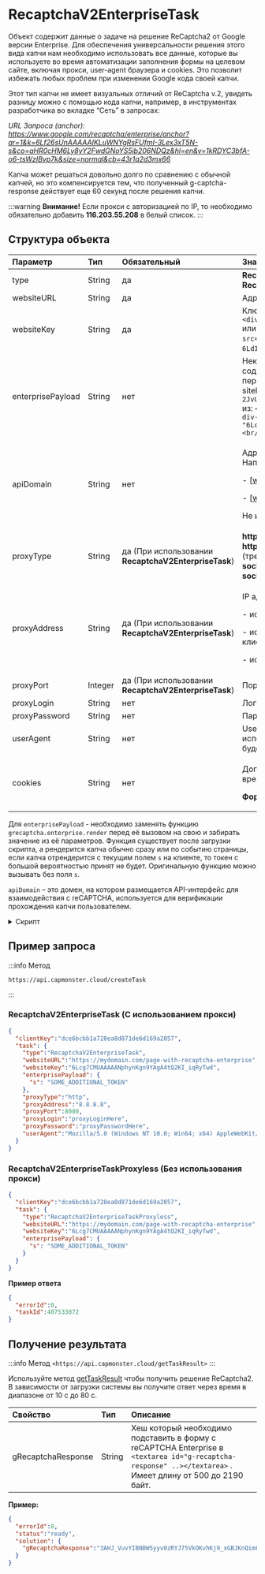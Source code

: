 ﻿---
sidebar_position: 2
sidebar_label: ReCaptchaV2EnterpriseTask
---

# RecaptchaV2EnterpriseTask
Объект содержит данные о задаче на решение ReCaptcha2 от Google версии Enterprise. Для обеспечения универсальности решения этого вида капчи нам необходимо использовать все данные, которые вы используете во время автоматизации заполнения формы на целевом сайте, включая прокси, user-agent браузера и cookies. Это позволит избежать любых проблем при изменении Google кода своей капчи.

Этот тип капчи не имеет визуальных отличий от ReCaptcha v.2, увидеть разницу можно с помощью кода капчи, например, в инструментах разработчика во вкладке “Сеть” в запросах: 

*URL Запроса (anchor): https://www.google.com/recaptcha/enterprise/anchor?ar=1&k=6Lf26sUnAAAAAIKLuWNYgRsFUfmI-3Lex3xT5N-s&co=aHR0cHM6Ly8yY2FwdGNoYS5jb206NDQz&hl=en&v=1kRDYC3bfA-o6-tsWzIBvp7k&size=normal&cb=43r1q2d3mx66*

Капча может решаться довольно долго по сравнению с обычной капчей, но это компенсируется тем, что полученный g-captcha-response действует еще 60 секунд после решения капчи.

:::warning **Внимание!**
Если прокси с авторизацией по IP, то необходимо обязательно добавить **116.203.55.208** в белый список.
:::

## **Структура объекта**

|**Параметр**|**Тип**|**Обязательный**|**Значение**|
| :- | :- | :- | :- |
|type|String|да|**RecaptchaV2EnterpriseTaskProxyless** или **RecaptchaV2EnterpriseTask (При использовании прокси)**|
|websiteURL|String|да|Адрес страницы, на которой решается капча|
|websiteKey|String|да|Ключ-идентификатор reCAPTCHA на целевой странице.<br />`<div class="g-recaptcha" data-sitekey="ВОТ_ЭТОТ"></div>`<br/>или `<iframe title="reCAPTCHA" src="...;k=6LdIFr0ZAAAAAO3vz0O0OQrtAefzdJcWQM2TMYQH&amp;...` , где `6LdIFr0ZAAAAAO3vz0O0OQrtAefzdJcWQM2TMYQH` - `websiteKey`|
|enterprisePayload|String|нет|Некоторые реализации виджета reCAPTCHA Enterprise могут содержать дополнительное поле s в структуре, которая передаётся в метод grecaptcha.enterprise.render вместе с sitekey.Например: `2JvUXHNTnZl1Jb6WEvbDyBMzrMTR7oQ78QRhBcG07rk9bpaAaE0LRq1ZeP5NYa0N` из: `<pre lang="js" ><code>grecaptcha.enterprise.render("some-div-id", {<br /> sitekey: "6Lc_aCMTAAAAABx7u2N0D1XnVbI_v6ZdbM6rYf16"<br/> theme: "dark"<br/> s: "2JvUXHNTnZl1Jb6WEvbDyB...ugQA"<br/>});</code></pre>`|
|apiDomain|String|нет|<p>Адрес домена с которого загружать reCAPTCHA Enterprise. Например:</p><p>- [www.google.com](http://www.google.com)</p><p>- [www.recaptcha.net](http://www.recaptcha.net)</p><p>Не используйте параметр, если не знаете зачем он нужен.</p>|
|proxyType|String|да (При использовании **RecaptchaV2EnterpriseTask**)|**http** - обычный http/https прокси<br />**https** - попробуйте эту опцию только если "http" не работает (требуется для некоторых кастомных прокси)<br />**socks4** - socks4 прокси<br/>**socks5** - socks5 прокси|
|proxyAddress|String|да (При использовании **RecaptchaV2EnterpriseTask**)|<p>IP адрес прокси IPv4/IPv6. Не допускается:</p><p>- использование имен хостов</p><p>- использование прозрачных прокси (там где можно видеть IP клиента)</p><p>- использование прокси на локальных машинах</p>|
|proxyPort|Integer|да (При использовании **RecaptchaV2EnterpriseTask**)|Порт прокси|
|proxyLogin|String|нет|Логин прокси-сервера|
|proxyPassword|String|нет|Пароль прокси-сервера|
|userAgent|String|нет|User-Agent браузера, используемый в эмуляции. Необходимо использовать подпись современного браузера, иначе Google будет возвращать ошибку, требуя обновить браузер.|
|cookies|String|нет|<p>Дополнительные cookies которые мы должны использовать во время взаимодействия с целевой страницей.</p><p>**Формат**: cookiename1=cookievalue1; cookiename2=cookievalue2</p>|

Для `enterprisePayload` - необходимо заменять функцию `grecaptcha.enterprise.render` перед её вызовом на свою и забирать значение из её параметров. Функция существует после загрузки скрипта, а рендерится капча обычно сразу или по событию страницы, если капча отрендерится с текущим полем `s` на клиенте, то токен с большой вероятностью принят не будет.
Оригинальную функцию можно вызывать без поля `s`.

`apiDomain` – это домен, на котором размещается API-интерфейс для взаимодействия с reCAPTCHA, используется для верификации прохождения капчи пользователем. 

<details>
    <summary>Скрипт</summary>

```js
var __test_grc = undefined;

var __test_enterprise = undefined;

var __test_render = undefined;

var __test_render_widget = undefined;

var __test_render_args = undefined; // здесь будет лежать объект, с которым вызывается render.

var __test_handler = {
  get: function(target, name, receiver) {
    if (name == 'enterprise') {
      return __test_enterprise ? __test_enterprise : (__test_enterprise = new Proxy(target[name], __test_handler));
    } else if (name == 'render') {
      __test_render = target[name];
      return (function(a, b) {
        __test_render_args = b;
        __test_render_widget = a;
        return __test_render(a, {sitekey: b.sitekey}); });
    } else {
      return target[name];
    }
  }
};

Object.defineProperty(window, 'grecaptcha', {
  enumerable: true,
  configurable: false,
  get: function() {
    return __test_grc;
  },
  set: function(value) {
    __test_grc = new Proxy(value, __test_handler);
  }
});
```
  </details>





## **Пример запроса**

:::info Метод
```http
https://api.capmonster.cloud/createTask
```
:::

### RecaptchaV2EnterpriseTask (С использованием прокси)
```json
{
  "clientKey":"dce6bcbb1a728ea8d871de6d169a2057",
  "task": {
    "type":"RecaptchaV2EnterpriseTask",
    "websiteURL":"https://mydomain.com/page-with-recaptcha-enterprise",
    "websiteKey":"6Lcg7CMUAAAAANphynKgn9YAgA4tQ2KI_iqRyTwd",
    "enterprisePayload": {
      "s": "SOME_ADDITIONAL_TOKEN"
    },
    "proxyType":"http",
    "proxyAddress":"8.8.8.8",
    "proxyPort":8080,
    "proxyLogin":"proxyLoginHere",
    "proxyPassword":"proxyPasswordHere",
    "userAgent":"Mozilla/5.0 (Windows NT 10.0; Win64; x64) AppleWebKit/537.36 (KHTML, like Gecko) Chrome/124.0.0.0 Safari/537.36"
  }
}
```

### RecaptchaV2EnterpriseTaskProxyless (Без использования прокси)
```json
{
  "clientKey":"dce6bcbb1a728ea8d871de6d169a2057",
  "task": {
    "type":"RecaptchaV2EnterpriseTaskProxyless",
    "websiteURL":"https://mydomain.com/page-with-recaptcha-enterprise",
    "websiteKey":"6Lcg7CMUAAAAANphynKgn9YAgA4tQ2KI_iqRyTwd",
    "enterprisePayload": {
      "s": "SOME_ADDITIONAL_TOKEN"
    }
  }
}
```

**Пример ответа**

```json
{
  "errorId":0,
  "taskId":407533072
}
```

## **Получение результата**
:::info Метод
`<https://api.capmonster.cloud/getTaskResult>`
:::

Используйте метод [getTaskResult](https://capmonster.atlassian.net/wiki/spaces/APIS/pages/557078/getTaskResult) чтобы получить решение ReCaptcha2. В зависимости от загрузки системы вы получите ответ через время в диапазоне от 10 с до 80 с.

|**Свойство**|**Тип**|**Описание**|
| :- | :- | :- |
|gRecaptchaResponse|String|Хеш который необходимо подставить в форму с reCAPTCHA Enterprise в `<textarea id="g-recaptcha-response" ..></textarea>` . Имеет длину от 500 до 2190 байт.|

**Пример:**
```json
{
  "errorId":0,
  "status":"ready",
  "solution": {
    "gRecaptchaResponse":"3AHJ_VuvYIBNBW5yyv0zRYJ75VkOKvhKj9_xGBJKnQimF72rfoq3Iy-DyGHMwLAo6a3"
  }
}
```
